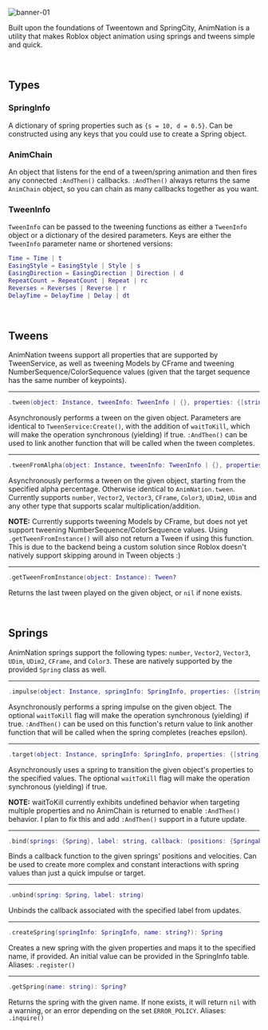 ![banner-01](https://user-images.githubusercontent.com/67706277/205463774-5c513218-9ca9-4b36-8d1d-1c1ac75f4c5a.png)

Built upon the foundations of Tweentown and SpringCity, AnimNation is a utility that makes Roblox object animation using springs and tweens simple and quick.

<br/>

## Types
### SpringInfo
A dictionary of spring properties such as `{s = 10, d = 0.5}`. Can be constructed using any keys that you could use to create a Spring object.

### AnimChain
An object that listens for the end of a tween/spring animation and then fires any connected `:AndThen()` callbacks. `:AndThen()` always returns the same `AnimChain` object, so you can chain as many callbacks together as you want.

### TweenInfo
`TweenInfo` can be passed to the tweening functions as either a `TweenInfo` object or a dictionary of the desired parameters. Keys are either the `TweenInfo` parameter name or shortened versions:
```lua
Time = Time | t
EasingStyle = EasingStyle | Style | s
EasingDirection = EasingDirection | Direction | d
RepeatCount = RepeatCount | Repeat | rc
Reverses = Reverses | Reverse | r
DelayTime = DelayTime | Delay | dt
```

<br/>

## Tweens
AnimNation tweens support all properties that are supported by TweenService, as well as tweening Models by CFrame and tweening NumberSequence/ColorSequence values	(given that the target sequence has the same number of keypoints).

---

```lua
.tween(object: Instance, tweenInfo: TweenInfo | {}, properties: {[string]: any}, waitToKill: boolean?): AnimChain
```
Asynchronously performs a tween on the given object. Parameters are identical to `TweenService:Create()`, with the addition of `waitToKill`, which will make	the operation synchronous (yielding) if true. `:AndThen()` can be used to link another function that will be called when the tween completes.

---

```lua
.tweenFromAlpha(object: Instance, tweenInfo: TweenInfo | {}, properties: {[string]: any}, alpha: number, waitToKill: boolean?): AnimChain
```
Asynchronously performs a tween on the given object, starting from the specified alpha percentage. Otherwise identical to `AnimNation.tween`. Currently supports `number`, `Vector2`, `Vector3`, `CFrame`, `Color3`, `UDim2`, `UDim` and any other type that supports scalar multiplication/addition.

**NOTE:** Currently supports tweening Models by CFrame, but does not yet support tweening NumberSequence/ColorSequence values. Using `.getTweenFromInstance()` will also not return a Tween if using this function. This is due to the backend being a custom solution since Roblox doesn't natively support skipping around in Tween objects :)

---

```lua
.getTweenFromInstance(object: Instance): Tween?
```
Returns the last tween played on the given object, or `nil` if none exists.

<br/>

## Springs
AnimNation springs support the following types: `number`, `Vector2`, `Vector3`, `UDim`, `UDim2`, `CFrame`, and `Color3`. These are natively supported by the provided `Spring` class as well.

---

```lua
.impulse(object: Instance, springInfo: SpringInfo, properties: {[string]: any}, waitToKill: boolean?): AnimChain
```
Asynchronously performs a spring impulse on the given object. The optional `waitToKill` flag will make the operation synchronous (yielding) if true. `:AndThen()` can be used on this function's return value to link another function that will be called when the spring completes (reaches epsilon).

---

```lua
.target(object: Instance, springInfo: SpringInfo, properties: {[string]: any}, waitToKill: boolean?)
```
Asynchronously uses a spring to transition the given object's properties to the specified values. The optional `waitToKill` flag will make the operation synchronous (yielding) if true.

**NOTE:** waitToKill currently exhibits undefined behavior when targeting multiple properties and no AnimChain is returned to enable `:AndThen()` behavior. I plan to fix this and add `:AndThen()` support in a future update.

---

```lua
.bind(springs: {Spring}, label: string, callback: (positions: {Springable}, velocities: {Springable}) -> ())
```
Binds a callback function to the given springs' positions and velocities. Can be used to create more complex and constant interactions with spring values than just a quick impulse or target.

---

```lua
.unbind(spring: Spring, label: string)
```
Unbinds the callback associated with the specified label from updates.

---

```lua
.createSpring(springInfo: SpringInfo, name: string?): Spring
```
Creates a new spring with the given properties and maps it to the specified name, if provided. An initial value can be provided in the SpringInfo table. Aliases: `.register()`

---

```lua
.getSpring(name: string): Spring?
```
Returns the spring with the given name. If none exists, it will return `nil` with a warning, or an error depending on the set `ERROR_POLICY`. Aliases: `.inquire()`

